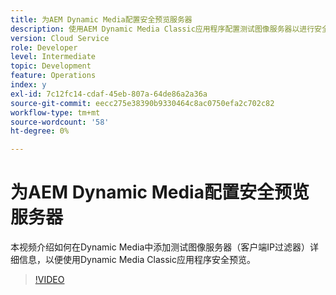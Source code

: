 ```yaml
---
title: 为AEM Dynamic Media配置安全预览服务器
description: 使用AEM Dynamic Media Classic应用程序配置测试图像服务器以进行安全预览。
version: Cloud Service
role: Developer
level: Intermediate
topic: Development
feature: Operations
index: y
exl-id: 7c12fc14-cdaf-45eb-807a-64de86a2a36a
source-git-commit: eecc275e38390b9330464c8ac0750efa2c702c82
workflow-type: tm+mt
source-wordcount: '58'
ht-degree: 0%

---
```


# 为AEM Dynamic Media配置安全预览服务器

本视频介绍如何在Dynamic Media中添加测试图像服务器（客户端IP过滤器）详细信息，以便使用Dynamic Media Classic应用程序安全预览。

>[!VIDEO](https://video.tv.adobe.com/v/335462?quality=12&learn=on)
